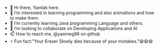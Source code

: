 - 👋 Hi there, Yamlak here.
- 👀 I’m interested in learning programming and also animations and how to make them.
- 🌱 I’m currently learning Java programming Language and others.
- 💞️ I’m looking to collaborate on Developing Applications and AI
- 📫 How to reach me, @yamneg96 on github
- ⚡ Fun fact:"Your Eraser Slowly dies because of your mistakes."😄😄😄

<!---
yamneg96/yamneg96 is a ✨ special ✨ repository because its `README.md` (this file) appears on your GitHub profile.
You can click the Preview link to take a look at your changes.
--->
